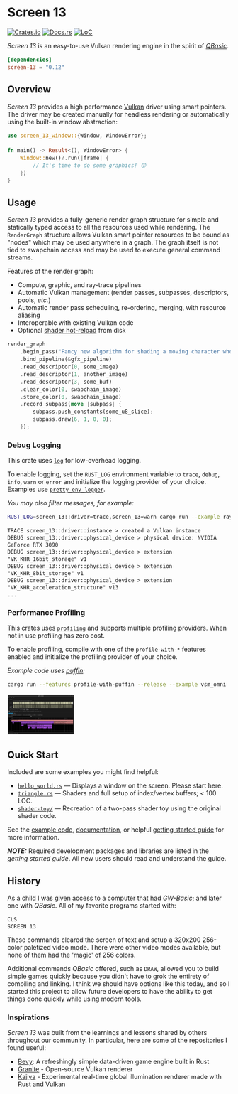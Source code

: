 # Screen 13

[![Crates.io](https://img.shields.io/crates/v/screen-13.svg)](https://crates.io/crates/screen-13)
[![Docs.rs](https://docs.rs/screen-13/badge.svg)](https://docs.rs/screen-13)
[![LoC](https://tokei.rs/b1/github/attackgoat/screen-13?category=code)](https://github.com/attackgoat/screen-13)

_Screen 13_ is an easy-to-use Vulkan rendering engine in the spirit of
_[QBasic](https://en.wikipedia.org/wiki/QBasic)_.

```toml
[dependencies]
screen-13 = "0.12"
```

## Overview

_Screen 13_ provides a high performance [Vulkan](https://www.vulkan.org/) driver using smart
pointers. The driver may be created manually for headless rendering or automatically using the
built-in window abstraction:

```rust
use screen_13_window::{Window, WindowError};

fn main() -> Result<(), WindowError> {
    Window::new()?.run(|frame| {
        // It's time to do some graphics! 😲
    })
}
```

## Usage

_Screen 13_ provides a fully-generic render graph structure for simple and statically
typed access to all the resources used while rendering. The `RenderGraph` structure allows Vulkan
smart pointer resources to be bound as "nodes" which may be used anywhere in a graph. The graph
itself is not tied to swapchain access and may be used to execute general command streams.

Features of the render graph:

 - Compute, graphic, and ray-trace pipelines
 - Automatic Vulkan management (render passes, subpasses, descriptors, pools, _etc._)
 - Automatic render pass scheduling, re-ordering, merging, with resource aliasing
 - Interoperable with existing Vulkan code
 - Optional [shader hot-reload](contrib/screen-13-hot/README.md) from disk

```rust
render_graph
    .begin_pass("Fancy new algorithm for shading a moving character who is actively on fire")
    .bind_pipeline(&gfx_pipeline)
    .read_descriptor(0, some_image)
    .read_descriptor(1, another_image)
    .read_descriptor(3, some_buf)
    .clear_color(0, swapchain_image)
    .store_color(0, swapchain_image)
    .record_subpass(move |subpass| {
        subpass.push_constants(some_u8_slice);
        subpass.draw(6, 1, 0, 0);
    });
```
### Debug Logging

This crate uses [`log`](https://crates.io/crates/log) for low-overhead logging.

To enable logging, set the `RUST_LOG` environment variable to `trace`, `debug`, `info`, `warn` or
`error` and initialize the logging provider of your choice. Examples use
[`pretty_env_logger`](https://docs.rs/pretty_env_logger/latest/pretty_env_logger/).

_You may also filter messages, for example:_

```bash
RUST_LOG=screen_13::driver=trace,screen_13=warn cargo run --example ray_trace
```

```
TRACE screen_13::driver::instance > created a Vulkan instance
DEBUG screen_13::driver::physical_device > physical device: NVIDIA GeForce RTX 3090
DEBUG screen_13::driver::physical_device > extension "VK_KHR_16bit_storage" v1
DEBUG screen_13::driver::physical_device > extension "VK_KHR_8bit_storage" v1
DEBUG screen_13::driver::physical_device > extension "VK_KHR_acceleration_structure" v13
...
```

### Performance Profiling

This crates uses [`profiling`](https://crates.io/crates/profiling) and supports multiple profiling
providers. When not in use profiling has zero cost.

To enable profiling, compile with one of the `profile-with-*` features enabled and initialize the
profiling provider of your choice.

_Example code uses [puffin](https://crates.io/crates/puffin):_

```bash
cargo run --features profile-with-puffin --release --example vsm_omni
```

<img src=".github/img/profile.png" alt="Flamegraph of performance data" width=30%>

## Quick Start

Included are some examples you might find helpful:

- [`hello_world.rs`](contrib/screen-13-window/examples/hello_world.rs) — Displays a window on the screen. Please start here.
- [`triangle.rs`](examples/triangle.rs) — Shaders and full setup of index/vertex buffers; < 100 LOC.
- [`shader-toy/`](examples/shader-toy) — Recreation of a two-pass shader toy using the original
  shader code.

See the [example code](examples/README.md), 
[documentation](https://docs.rs/screen-13/latest/screen_13/), or helpful
[getting started guide](examples/getting-started.md) for more information.

**_NOTE:_** Required development packages and libraries are listed in the _getting started guide_.
All new users should read and understand the guide.

## History

As a child I was given access to a computer that had _GW-Basic_; and later one with _QBasic_. All of
my favorite programs started with:

```basic
CLS
SCREEN 13
```

These commands cleared the screen of text and setup a 320x200 256-color paletized video mode. There
were other video modes available, but none of them had the 'magic' of 256 colors.

Additional commands _QBasic_ offered, such as `DRAW`, allowed you to build simple games quickly
because you didn't have to grok the entirety of compiling and linking. I think we should have
options like this today, and so I started this project to allow future developers to have the
ability to get things done quickly while using modern tools.

### Inspirations

_Screen 13_ was built from the learnings and lessons shared by others throughout our community. In
particular, here are some of the repositories I found useful:

 - [Bevy](https://bevyengine.org/): A refreshingly simple data-driven game engine built in Rust
 - [Granite](https://github.com/Themaister/Granite) - Open-source Vulkan renderer
 - [Kajiya](https://github.com/EmbarkStudios/kajiya) - Experimental real-time global illumination
   renderer made with Rust and Vulkan
